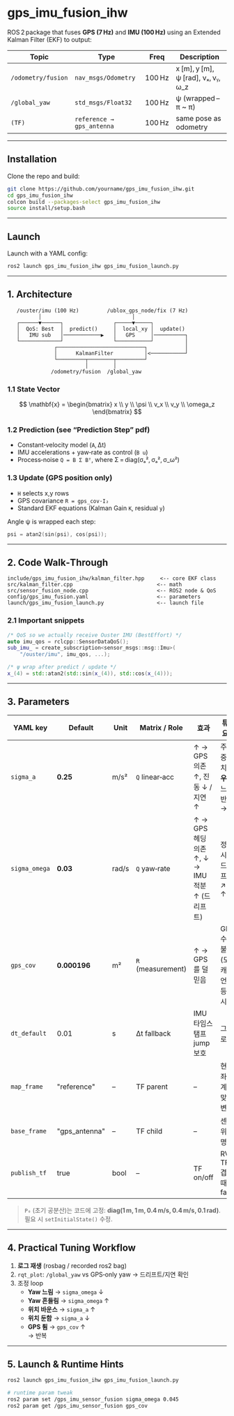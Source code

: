 # gps_imu_fusion_ihw

ROS 2 package that fuses **GPS (7 Hz)** and **IMU (100 Hz)** using an Extended Kalman Filter (EKF) to output:

| Topic              | Type                  | Freq   | Description                                         |
|--------------------|-----------------------|--------|-----------------------------------------------------|
| `/odometry/fusion` | `nav_msgs/Odometry`   | 100 Hz | x [m], y [m], ψ [rad], vₓ, vᵧ, ω_z                |
| `/global_yaw`      | `std_msgs/Float32`    | 100 Hz | ψ (wrapped –π ~ π)                                  |
| `(TF)`             | `reference → gps_antenna` | 100 Hz | same pose as odometry                          |

---

## Installation

Clone the repo and build:

```bash
git clone https://github.com/yourname/gps_imu_fusion_ihw.git
cd gps_imu_fusion_ihw
colcon build --packages-select gps_imu_fusion_ihw
source install/setup.bash
```

---

## Launch

Launch with a YAML config:

```bash
ros2 launch gps_imu_fusion_ihw gps_imu_fusion_launch.py
```

---

## 1. Architecture

```
   /ouster/imu (100 Hz)         /ublox_gps_node/fix (7 Hz)
          │                             │
   ┌──────▼──────┐                ┌─────▼─────┐
   │  QoS: Best  │  predict()     │  local_xy │  update()
   │   IMU sub   │────────────▶   │   GPS     │──────────┐
   └─────────────┘                └───────────┘          │
               ┌────────────────────────────┐            │
               │      KalmanFilter          │<───────────┘
               └─────────┬────────┬─────────┘
                         │        │
              /odometry/fusion  /global_yaw
```

### 1.1 State Vector

$$
\mathbf{x} = \begin{bmatrix}
x \\
y \\
\psi \\
v_x \\
v_y \\
\omega_z
\end{bmatrix}
$$

### 1.2 Prediction (see “Prediction Step” pdf)

* Constant‑velocity model (`A`, Δt)
* IMU accelerations + yaw‑rate as control (`B u`)
* Process‑noise `Q = B Σ Bᵀ`, where Σ = diag(σₐ², σₐ², σ_ω²)

### 1.3 Update (GPS position only)

* `H` selects x,y rows
* GPS covariance `R = gps_cov·I₂`
* Standard EKF equations (Kalman Gain `K`, residual `y`)

Angle ψ is wrapped each step:

```cpp
psi = atan2(sin(psi), cos(psi));
```

---

## 2. Code Walk‑Through

```
include/gps_imu_fusion_ihw/kalman_filter.hpp     <-- core EKF class  
src/kalman_filter.cpp                           <-- math  
src/sensor_fusion_node.cpp                      <-- ROS2 node & QoS  
config/gps_imu_fusion.yaml                      <-- parameters  
launch/gps_imu_fusion_launch.py                 <-- launch file
```

### 2.1 Important snippets

```cpp
/* QoS so we actually receive Ouster IMU (BestEffort) */
auto imu_qos = rclcpp::SensorDataQoS();
sub_imu_ = create_subscription<sensor_msgs::msg::Imu>(
    "/ouster/imu", imu_qos, ...);

/* ψ wrap after predict / update */
x_(4) = std::atan2(std::sin(x_(4)), std::cos(x_(4)));
```

---

## 3. Parameters

| YAML key      | Default     | Unit     | Matrix / Role         | 효과                                              | 튜닝 요령 |
|---------------|-------------|----------|------------------------|---------------------------------------------------|-----------|
| `sigma_a`     | **0.25**    | m/s²     | `Q` linear‑acc         | ↑ → GPS 의존 ↑, 진동 ↓ / 지연 ↑                  | 주행 중 위치 **치우침**, 느린 반응 → ↓ |
| `sigma_omega` | **0.03**    | rad/s    | `Q` yaw‑rate           | ↑ → GPS 헤딩 의존 ↑, ↓ → IMU 적분 ↑ (드리프트)   | 정지 시 ψ 드리프트 ↗ → ↑ |
| `gps_cov`     | **0.000196**| m²       | `R` (measurement)      | ↑ → GPS를 덜 믿음                                | GPS 수신 불량(도심 캐니언 등) 시 ↑ |
| `dt_default`  | 0.01        | s        | Δt fallback            | IMU 타임스탬프 jump 보호                          | 그대로 |
| `map_frame`   | "reference" | –        | TF parent              | –                                                 | 현장 좌표계에 맞춰 변경 |
| `base_frame`  | "gps_antenna"| –       | TF child               | –                                                 | 센서 위치명 |
| `publish_tf`  | true        | bool     | –                      | TF on/off                                         | RViz TF 겹칠 때 false |

> `P₀` (초기 공분산)는 코드에 고정: **diag(1 m, 1 m, 0.4 m/s, 0.4 m/s, 0.1 rad)**. 필요 시 `setInitialState()` 수정.

---

## 4. Practical Tuning Workflow

1. **로그 재생** (rosbag / recorded ros2 bag)
2. `rqt_plot`: `/global_yaw` vs GPS‑only yaw → 드리프트/지연 확인
3. 조정 loop
   * **Yaw 느림** → `sigma_omega` ↓
   * **Yaw 흔들림** → `sigma_omega` ↑
   * **위치 바운스** → `sigma_a` ↑
   * **위치 둔함** → `sigma_a` ↓
   * **GPS 튐** → `gps_cov` ↑  
   → 반복

---

## 5. Launch & Runtime Hints

```bash
ros2 launch gps_imu_fusion_ihw gps_imu_fusion_launch.py

# runtime param tweak
ros2 param set /gps_imu_sensor_fusion sigma_omega 0.045
ros2 param get /gps_imu_sensor_fusion gps_cov
```

